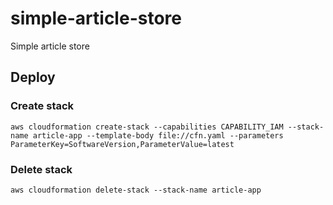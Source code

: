 # simple-article-store
Simple article store

## Deploy
### Create stack
```
aws cloudformation create-stack --capabilities CAPABILITY_IAM --stack-name article-app --template-body file://cfn.yaml --parameters ParameterKey=SoftwareVersion,ParameterValue=latest
```

### Delete stack
```
aws cloudformation delete-stack --stack-name article-app
```